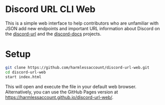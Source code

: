 # Discord URL CLI Web

This is a simple web interface to help contributors who are unfamiliar with JSON add new endpoints and important URL information about Discord on the [discord-url](https://github.com/harmlessaccount/discord-url) and the [discord-docs](https://github.com/harmlessaccount/discord-docs) projects.

# Setup

```bash
git clone https://github.com/harmlessaccount/discord-url-web.git
cd discord-url-web
start index.html
```

This will open and execute the file in your default web browser. Alternatively, you can use the GitHub Pages version at https://harmlessaccount.github.io/discord-url-web/.

